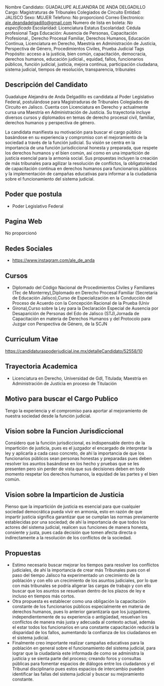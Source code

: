 Nombre Candidato: GUADALUPE ALEJANDRA DE ANDA DELGADILLO
Cargo: Magistraturas de Tribunales Colegiados de Circuito
Entidad: JALISCO
Sexo: MUJER
Telefono: No proporcionó
Correo Electronico: ale.deandadelgadillo@gmail.com
Numero de lista en boleta: *No especificado*
Escolaridad: Licenciatura
Estatus Escolaridad: Cédula profesional
Tags Educación: Ausencia de Personas, Capacitación Profesional., Derecho Procesal Familiar, Derechos Humanos, Educación Continua, Licenciatura en Derecho, Maestría en Administración de Justicia, Perspectiva de Género, Procedimientos Civiles, Prueba Judicial
Tags Propósito: acceso a la justicia, bien común, capacitación, democracia, derechos humanos, educación judicial., equidad, fallos, funcionarios públicos, función judicial, justicia, mejora continua, participación ciudadana, sistema judicial, tiempos de resolución, transparencia, tribunales


## Descripción del Candidato 

Guadalupe Alejandra de Anda Delgadillo es candidata al Poder Legislativo Federal, postulándose para Magistraduras de Tribunales Colegiados de Circuito en Jalisco. Cuenta con Licenciatura en Derecho y actualmente cursa una Maestría en Administración de Justicia. Su trayectoria incluye diversos cursos y diplomados en temas de derecho procesal civil, familiar, derechos humanos y perspectiva de género.

La candidata manifiesta su motivación para buscar el cargo público basándose en su experiencia y compromiso con el mejoramiento de la sociedad a través de la función judicial. Su visión se centra en la importancia de una función jurisdiccional honesta y preparada, que respete los derechos humanos y el bien común, así como en una impartición de justicia esencial para la armonía social. Sus propuestas incluyen la creación de más tribunales para agilizar la resolución de conflictos, la obligatoriedad de capacitación continua en derechos humanos para funcionarios públicos y la implementación de campañas educativas para informar a la ciudadanía sobre el funcionamiento del sistema judicial.


## Poder que postula

- Poder Legislativo Federal


## Pagina Web

No proporcionó


## Redes Sociales

- https://www.instagram.com/ale_de_anda


## Cursos

- Diplomado del Código Nacional de Procedimientos Civiles y Familiares (Tec de Monterrey),Diplomado en Derecho Procesal Familiar (Secretaría de Educación Jalisco),Curso de Especialización en la Conducción del Proceso de Acuerdo con la Concepción Racional de la Prueba (Univ
- Girona),Curso sobre la Ley para la Declaración Especial de Ausencia por Desaparición de Personas del Edo de Jalisco (STJ),Jornada de Capacitación en materia de Derechos Humanos y del Protocolo para Juzgar con Perspectiva de Género, de la SCJN


## Curriculum Vitae

https://candidaturaspoderjudicial.ine.mx/detalleCandidato/52558/10


## Trayectoria Academica

- Licenciatura en Derecho, Universidad de Gdl, Titulada; Maestría en Administración de Justicia en proceso de Titulación


## Motivo para buscar el Cargo Publico

Tengo la experiencia y el compromiso para aportar al mejoramiento de nuestra sociedad desde la función judicial.


## Vision sobre la Funcion Jurisdiccional

Considero que la función jurisdiccional, es indispensable dentro de la impartición de justicia, pues es el juzgador el encargado de interpretar la ley y aplicarla a cada caso concreto, de ahí la importancia de que los funcionarios públicos sean personas honestas y preparadas pues deben resolver los asuntos basándose en los hecho y pruebas que se les presenten pero sin perder de vista que sus decisiones deben en todo momento respetar los derechos humanos, la equidad de las partes y el bien común.


## Vision sobre la Imparticion de Justicia

Pienso que la impartición de justicia es esencial para que cualquier sociedad democrática pueda vivir en armonía, esto en razón de que impartir justicia significa garantizar que se cumplan las normas previamente establecidas por una sociedad; de ahí la importancia de que todos los actores del sistema judicial, realicen sus funciones de manera honesta, consiente y justa, pues cada decisión que tomen afecta directa o indirectamente a la resolución de los conflictos de la sociedad.


## Propuestas

- Estimo necesario buscar mejorar los tiempos para resolver los conflictos judiciales, de ahí la importancia de crear más Tribunales pues con el paso del tiempo Jalisco ha experimentado un crecimiento de la población y con ello un crecimiento de los asuntos judiciales, por lo que con más tribunales se podría aligerar las cargas de trabajo y con ello buscar que los asuntos se resuelvan dentro de los plazos de ley e incluso en tiempos más cortos.
- Otra propuesta es establecer como una obligación la capacitación constante de los funcionarios públicos especialmente en materia de derechos humanos, pues lo anterior garantizaría que los juzgadores, independientemente de su experiencia o antigüedad, resuelvan los conflictos de manera más justa y adecuada al contexto actual, además el estar todos los funcionarios en una constante capacitación reducirá la disparidad de los fallos, aumentando la confianza de los ciudadanos en el sistema judicial.
- Finalmente creo importante realizar campañas educativas para la población en general sobre el funcionamiento del sistema judicial, para lograr que la ciudadanía este informada de como se administra la justicia y se sienta parte del proceso; creando foros y consultas públicas para fomentar espacios de diálogos entre los ciudadanos y el Tribunal disciplinario pues estos espacios de intercambio pueden identificar las fallas del sistema judicial y buscar su mejoramiento constante.

